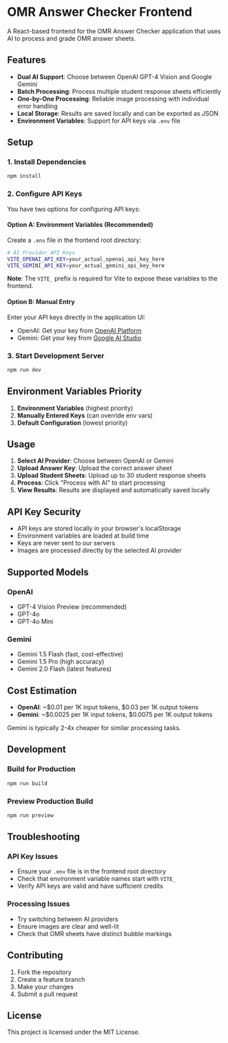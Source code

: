 # OMR Answer Checker Frontend

A React-based frontend for the OMR Answer Checker application that uses AI to process and grade OMR answer sheets.

## Features

- **Dual AI Support**: Choose between OpenAI GPT-4 Vision and Google Gemini
- **Batch Processing**: Process multiple student response sheets efficiently
- **One-by-One Processing**: Reliable image processing with individual error handling
- **Local Storage**: Results are saved locally and can be exported as JSON
- **Environment Variables**: Support for API keys via `.env` file

## Setup

### 1. Install Dependencies

```bash
npm install
```

### 2. Configure API Keys

You have two options for configuring API keys:

#### Option A: Environment Variables (Recommended)

Create a `.env` file in the frontend root directory:

```bash
# AI Provider API Keys
VITE_OPENAI_API_KEY=your_actual_openai_api_key_here
VITE_GEMINI_API_KEY=your_actual_gemini_api_key_here
```

**Note**: The `VITE_` prefix is required for Vite to expose these variables to the frontend.

#### Option B: Manual Entry

Enter your API keys directly in the application UI:
- OpenAI: Get your key from [OpenAI Platform](https://platform.openai.com/api-keys)
- Gemini: Get your key from [Google AI Studio](https://makersuite.google.com/app/apikey)

### 3. Start Development Server

```bash
npm run dev
```

## Environment Variables Priority

1. **Environment Variables** (highest priority)
2. **Manually Entered Keys** (can override env vars)
3. **Default Configuration** (lowest priority)

## Usage

1. **Select AI Provider**: Choose between OpenAI or Gemini
2. **Upload Answer Key**: Upload the correct answer sheet
3. **Upload Student Sheets**: Upload up to 30 student response sheets
4. **Process**: Click "Process with AI" to start processing
5. **View Results**: Results are displayed and automatically saved locally

## API Key Security

- API keys are stored locally in your browser's localStorage
- Environment variables are loaded at build time
- Keys are never sent to our servers
- Images are processed directly by the selected AI provider

## Supported Models

### OpenAI
- GPT-4 Vision Preview (recommended)
- GPT-4o
- GPT-4o Mini

### Gemini
- Gemini 1.5 Flash (fast, cost-effective)
- Gemini 1.5 Pro (high accuracy)
- Gemini 2.0 Flash (latest features)

## Cost Estimation

- **OpenAI**: ~$0.01 per 1K input tokens, $0.03 per 1K output tokens
- **Gemini**: ~$0.0025 per 1K input tokens, $0.0075 per 1K output tokens

Gemini is typically 2-4x cheaper for similar processing tasks.

## Development

### Build for Production

```bash
npm run build
```

### Preview Production Build

```bash
npm run preview
```

## Troubleshooting

### API Key Issues
- Ensure your `.env` file is in the frontend root directory
- Check that environment variable names start with `VITE_`
- Verify API keys are valid and have sufficient credits

### Processing Issues
- Try switching between AI providers
- Ensure images are clear and well-lit
- Check that OMR sheets have distinct bubble markings

## Contributing

1. Fork the repository
2. Create a feature branch
3. Make your changes
4. Submit a pull request

## License

This project is licensed under the MIT License.
